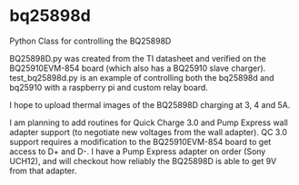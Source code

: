 # bq25898d
Python Class for controlling the BQ25898D

BQ25898D.py was created from the TI datasheet and verified on the BQ25910EVM-854 board (which also has a BQ25910 slave charger). test_bq25898d.py is an example of controlling both the bq25898d and bq25910 with a raspberry pi and custom relay board.

I hope to upload thermal images of the BQ25898D charging at 3, 4 and 5A.

I am planning to add routines for Quick Charge 3.0 and Pump Express wall adapter support (to negotiate new voltages from the wall adapter). QC 3.0 support requires a modification to the BQ25910EVM-854 board to get access to D+ and D-. I have a Pump Express adapter on order (Sony UCH12), and will checkout how reliably the BQ25898D is able to get 9V from that adapter.
